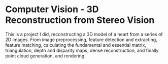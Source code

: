# Computer Vision - 3D Reconstruction from Stereo Vision

This is a project I did, reconstructing a 3D model of a heart from a series of 2D images. From image preprocessing, feature detection and extracting, feature matching, calculating the fundamental and essential matrix, triangulation, depth and disparity maps, dense reconstruction, and finally point cloud generation, and rendering.
